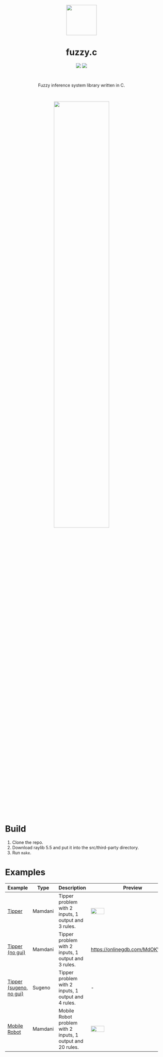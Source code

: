 <p align="center">
  <img width=100 src=https://github.com/user-attachments/assets/318fdeb6-8315-44f8-8326-4d1be4d34b58 />
</p>
<h1 align="center">
  fuzzy.c
</h1>
<p align="center">
  <img src=https://img.shields.io/badge/-%2300599C?style=for-the-badge&logo=c&logoColor=white>
  <img src=https://img.shields.io/badge/RAYLIB-FFFFFF?style=for-the-badge&logo=raylib&logoColor=black>
</p>
<br>
<p align="center">
  Fuzzy inference system library written in C.
</p>
<br>
<p align="center">
  <img width=60% src="https://github.com/user-attachments/assets/1c38ef78-7191-464d-8eb8-73349b396b0a" />
</p>

# Build

1. Clone the repo.
2. Download raylib 5.5 and put it into the src/third-party directory.
3. Run ``make``.

# Examples
| Example | Type | Description | Preview |
|---------|---------|---------|---------|
| [Tipper](./examples/tipper.c) | Mamdani | Tipper problem with 2 inputs, 1 output and 3 rules. | <img width=40% src=https://github.com/user-attachments/assets/1c38ef78-7191-464d-8eb8-73349b396b0a /> |
| [Tipper (no gui)](./examples/tipper-no-gui.c)  | Mamdani | Tipper problem with 2 inputs, 1 output and 3 rules. | https://onlinegdb.com/MdOKWoPQg |
| [Tipper (sugeno, no gui)](./examples/tipper-sugeno-no-gui.c)  | Sugeno | Tipper problem with 2 inputs, 1 output and 4 rules. | - |
| [Mobile Robot](./examples/mobile-robot.c) | Mamdani | Mobile Robot problem with 2 inputs, 1 output and 20 rules. | <img width=40% src="https://github.com/user-attachments/assets/7d1a61d4-00c9-4037-bd72-cceaf62568a6" /> |
